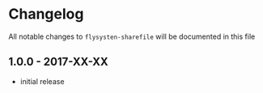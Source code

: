 # Changelog

All notable changes to `flysysten-sharefile` will be documented in this file

## 1.0.0 - 2017-XX-XX
- initial release
